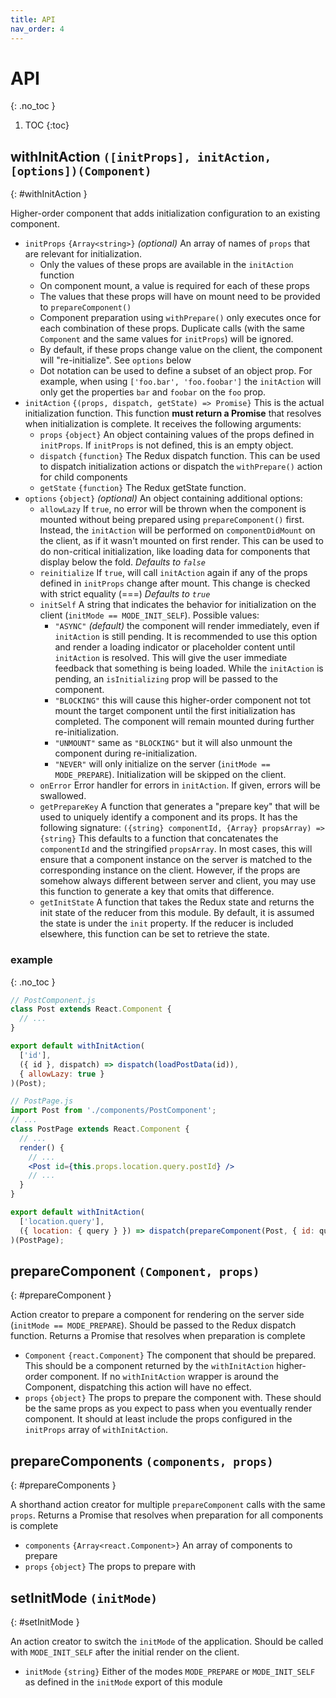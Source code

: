 ```yaml
---
title: API
nav_order: 4
---
```


# API
{: .no_toc }

1. TOC
{:toc}

## withInitAction `([initProps], initAction, [options])(Component)`
{: #withInitAction }

Higher-order component that adds initialization configuration to an existing component.
 - `initProps` `{Array<string>}` _(optional)_ An array of names of `props` that are relevant for initialization.
   - Only the values of these props are available in the `initAction` function
   - On component mount, a value is required for each of these props
   - The values that these props will have on mount need to be provided to `prepareComponent()`
   - Component preparation using `withPrepare()` only executes once for each combination of these props. Duplicate calls (with the same `Component` and the same values for `initProps`) will be ignored.
   - By default, if these props change value on the client, the component will "re-initialize". See `options` below
   - Dot notation can be used to define a subset of an object prop. For example, when using `['foo.bar', 'foo.foobar']` the `initAction`  will only get the properties `bar` and `foobar` on the `foo` prop.
 - `initAction` `{(props, dispatch, getState) => Promise}` This is the actual initialization function. This function **must return a Promise** that resolves when initialization is complete. It receives the following arguments:
   - `props` `{object}` An object containing values of the props defined in `initProps`. If `initProps` is not defined, this is an empty object.
   - `dispatch` `{function}` The Redux dispatch function. This can be used to dispatch initialization actions or dispatch the `withPrepare()` action for child components
   - `getState` `{function}` The Redux getState function.
 - `options` `{object}` _(optional)_ An object containing additional options:
   - `allowLazy` If `true`, no error will be thrown when the component is mounted without being prepared using `prepareComponent()` first. Instead, the `initAction` will be performed on `componentDidMount` on the client, as if it wasn't mounted on first render. This can be used to do non-critical initialization, like loading data for components that display below the fold. _Defaults to `false`_
   - `reinitialize` If `true`, will call `initAction` again if any of the props defined in `initProps` change after mount. This change is checked with strict equality (===) _Defaults to `true`_
   - `initSelf` A string that indicates the behavior for initialization on the client (`initMode == MODE_INIT_SELF`). Possible values:
     - `"ASYNC"` _(default)_ the component will render immediately, even if `initAction` is still pending. It is recommended to use this option and render a loading indicator or placeholder content until `initAction` is resolved. This will give the user immediate feedback that something is being loaded. While the `initAction` is pending, an `isInitializing` prop will be passed to the component.
     - `"BLOCKING"` this will cause this higher-order component not tot mount the target component until the first initialization has completed. The component will remain mounted during further re-initialization.
     - `"UNMOUNT"` same as `"BLOCKING"` but it will also unmount the component during re-initialization.
     - `"NEVER"` will only initialize on the server (`initMode == MODE_PREPARE`). Initialization will be skipped on the client.
   - `onError` Error handler for errors in `initAction`.  If given, errors will be swallowed.
   - `getPrepareKey` A function that generates a "prepare key" that will be used to uniquely identify a component and its props. It has the following signature:
  ```({string} componentId, {Array} propsArray) => {string}```
  This defaults to a function that concatenates the `componentId` and the stringified `propsArray`. In most cases, this will ensure that a component instance on the server is matched to the corresponding instance on the client. However, if the props are somehow always different between server and client, you may use this function to generate a key that omits that difference.
   - `getInitState` A function that takes the Redux state and returns the init state of the reducer from this module. By default, it is assumed the state is under the `init` property. If the reducer is included elsewhere, this function can be set to retrieve the state.

### example
{: .no_toc }

``` jsx
// PostComponent.js
class Post extends React.Component {
  // ...
}

export default withInitAction(
  ['id'],
  ({ id }, dispatch) => dispatch(loadPostData(id)),
  { allowLazy: true }
)(Post);

// PostPage.js
import Post from './components/PostComponent';
// ...
class PostPage extends React.Component {
  // ...
  render() {
    // ...
    <Post id={this.props.location.query.postId} />
    // ...
  }
}

export default withInitAction(
  ['location.query'],
  ({ location: { query } }) => dispatch(prepareComponent(Post, { id: query.postId }))
)(PostPage);
```


## prepareComponent `(Component, props)`
{: #prepareComponent }

Action creator to prepare a component for rendering on the server side (`initMode == MODE_PREPARE`). Should be passed to the Redux dispatch function. Returns a Promise that resolves when preparation is complete
 - `Component` `{react.Component}` The component that should be prepared. This should be a component returned by the `withInitAction` higher-order component. If no `withInitAction` wrapper is around the Component, dispatching this action will have no effect.
 - `props` `{object}` The props to prepare the component with. These should be the same props as you expect to pass when you eventually render component. It should at least include the props configured in the `initProps` array of `withInitAction`.

## prepareComponents `(components, props)`
{: #prepareComponents }

A shorthand action creator for multiple `prepareComponent` calls with the same `props`. Returns a Promise that resolves when preparation for all components is complete
 - `components` `{Array<react.Component>}` An array of components to prepare
 - `props` `{object}` The props to prepare with

## setInitMode `(initMode)`
{: #setInitMode }

An action creator to switch the `initMode` of the application. Should be called with `MODE_INIT_SELF` after the initial render on the client.
 - `initMode` `{string}` Either of the modes `MODE_PREPARE` or `MODE_INIT_SELF` as defined in the `initMode` export of this module
